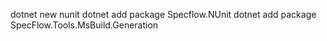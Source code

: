 dotnet new nunit
dotnet add package Specflow.NUnit
dotnet add package SpecFlow.Tools.MsBuild.Generation
